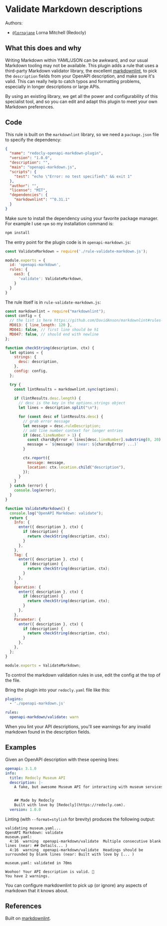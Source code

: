 # Validate Markdown descriptions

Authors:
- [`@lornajane`](https://github.com/lornajane) Lorna Mitchell (Redocly)
 

## What this does and why

Writing Markdown within YAML/JSON can be awkward, and our usual Markdown tooling may not be available. This plugin adds a rule that uses a third-party Markdown validator library, the excellent [markdownlint](https://github.com/DavidAnson/markdownlint), to pick the `description` fields from your OpenAPI description, and make sure it's valid. This can really help to catch typos and formatting problems, especially in longer descriptions or large APIs.

By using an existing library, we get all the power and configurability of this specialist tool, and so you can edit and adapt this plugin to meet your own Markdown preferences.

## Code

This rule is built on the `markdownlint` library, so we need a `package.json` file to specify the dependency:

```json
{
  "name": "redocly-openapi-markdown-plugin",
  "version": "1.0.0",
  "description": "",
  "main": "openapi-markdown.js",
  "scripts": {
    "test": "echo \"Error: no test specified\" && exit 1"
  },
  "author": "",
  "license": "MIT",
  "dependencies": {
    "markdownlint": "^0.31.1"
  }
}
```

Make sure to install the dependency using your favorite package manager. For example I use `npm` so my installation command is:

```sh
npm install
```

The entry point for the plugin code is in `openapi-markdown.js`:

```js
const ValidateMarkdown = require('./rule-validate-markdown.js');

module.exports = {
  id: 'openapi-markdown',
  rules: {
    oas3: {
      'validate': ValidateMarkdown,
    }
  }
}
```

The rule itself is in `rule-validate-markdown.js`:

```js
const markdownlint = require("markdownlint");
const config = {
  // the list is here https://github.com/DavidAnson/markdownlint#rules--aliases
  MD013: { line_length: 120 },
  MD041: false, // first line should be h1
  MD047: false, // should end with newline
};

function checkString(description, ctx) {
  let options = {
    strings: {
      desc: description,
    },
    config: config,
  };

  try {
    const lintResults = markdownlint.sync(options);
    
    if (lintResults.desc.length) {
      // desc is the key in the options.strings object
      let lines = description.split("\n");

      for (const desc of lintResults.desc) {
        // grab error message
        let message = desc.ruleDescription;
        // add line number context for longer entries
        if (desc.lineNumber > 1) {
          const charsByError = lines[desc.lineNumber].substring(0, 20);
          message = `${message} (near: ${charsByError} ...)`
        }

        ctx.report({
          message: message,
          location: ctx.location.child("description"),
        });
      }
    }
  } catch (error) {
    console.log(error);
  }
}

function ValidateMarkdown() {
  console.log("OpenAPI Markdown: validate");
  return {
    Info: {
      enter({ description }, ctx) {
        if (description) {
          return checkString(description, ctx);
        }
      },
    },
    Tag: {
      enter({ description }, ctx) {
        if (description) {
          return checkString(description, ctx);
        }
      },
    },
    Operation: {
      enter({ description }, ctx) {
        if (description) {
          return checkString(description, ctx);
        }
      },
    },
    Parameter: {
      enter({ description }, ctx) {
        if (description) {
          return checkString(description, ctx);
        }
      },
    },
  };
}

module.exports = ValidateMarkdown;
```

To control the markdown validation rules in use, edit the config at the top of the file. 

Bring the plugin into your `redocly.yaml` file like this:

```yaml
plugins:
  - './openapi-markdown.js'

rules:
  openapi-markdown/validate: warn
```

When you lint your API descriptions, you'll see warnings for any invalid markdown found in the description fields.

## Examples

Given an OpenAPI description with these opening lines:

```yaml
openapi: 3.1.0
info: 
  title: Redocly Museum API
  description: |-
    A fake, but awesome Museum API for interacting with museum services and information.


    ## Made by Redocly
    Built with love by [Redocly](https://redocly.com).
  version: 1.0.0
```

Linting (with `--format=stylish` for brevity) produces the following output:

```text
validating museum.yaml...
OpenAPI Markdown: validate
museum.yaml:
  4:16  warning  openapi-markdown/validate  Multiple consecutive blank lines (near: ## Details... )
  4:16  warning  openapi-markdown/validate  Headings should be surrounded by blank lines (near: Built with love by [... )

museum.yaml: validated in 70ms

Woohoo! Your API description is valid. 🎉
You have 2 warnings.
```

You can configure markdownlint to pick up (or ignore) any aspects of markdown that it knows about.

## References

Built on [markdownlint](https://github.com/DavidAnson/markdownlint).
